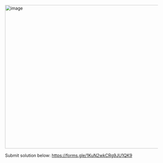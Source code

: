 <img width="981" height="472" alt="image" src="https://github.com/user-attachments/assets/e8e12d92-e80e-4c96-bc22-b715c4eb8b5e" />

Submit solution below:
https://forms.gle/1KuN2wkCRg9JU1QK9

